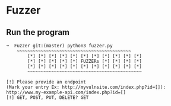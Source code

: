 # Fuzzer

## Run the program
```
➜  Fuzzer git:(master) python3 fuzzer.py
	~~~~~~~~~~~~~~~~~~~~~~~~~~~~~~~~~~~~~~~~~~~
        [*] [*] [*] [*] [*] [*] [*] [*] [*] [*] [*]
        [*] [*] [*] [*] [*] FUZZERs [*] [*] [*] [*]
        [*] [*] [*] [*] [*] [*] [*] [*] [*] [*] [*]
        ~~~~~~~~~~~~~~~~~~~~~~~~~~~~~~~~~~~~~~~~~~~

[!] Please provide an endpoint
(Mark your entry Ex: http://myvulnsite.com/index.php?id=[]): http://www.my-example-api.com/index.php?id=[]
[!] GET, POST, PUT, DELETE? GET
```
